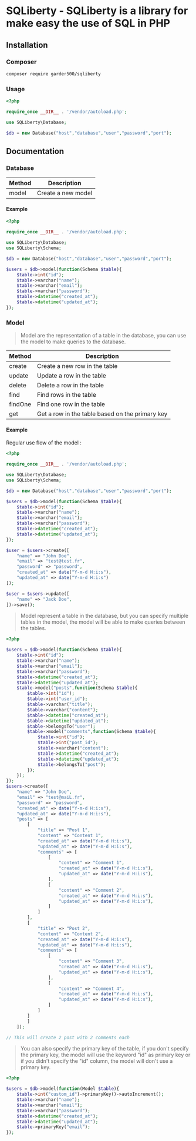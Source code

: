 # SQLiberty - SQLiberty is a library for make easy the use of SQL in PHP 

## Installation

### Composer

```bash
composer require garder500/sqliberty
```

### Usage

```php
<?php

require_once __DIR__ . '/vendor/autoload.php';

use SQLiberty\Database;

$db = new Database("host","database","user","password","port");
```

## Documentation

### Database 

| Method | Description |
| ------ | ----------- |
| model | Create a new model |

#### Example

```php
<?php

require_once __DIR__ . '/vendor/autoload.php';

use SQLiberty\Database;
use SQLiberty\Schema;

$db = new Database("host","database","user","password","port");

$users = $db->model(function(Schema $table){
    $table->int("id");
    $table->varchar("name");
    $table->varchar("email");
    $table->varchar("password");
    $table->datetime("created_at");
    $table->datetime("updated_at");
});
```

### Model

> Model are the representation of a table in the database, you can use the model to make queries to the database.

| Method | Description |
| ------ | ----------- |
| create | Create a new row in the table |
| update | Update a row in the table |
| delete | Delete a row in the table |
| find | Find rows in the table |
| findOne | Find one row in the table |
| get | Get a row in the table based on the primary key |

#### Example

Regular use flow  of the model :
```php
<?php

require_once __DIR__ . '/vendor/autoload.php';

use SQLiberty\Database;
use SQLiberty\Schema;

$db = new Database("host","database","user","password","port");

$users = $db->model(function(Schema $table){
    $table->int("id");
    $table->varchar("name");
    $table->varchar("email");
    $table->varchar("password");
    $table->datetime("created_at");
    $table->datetime("updated_at");
});

$user = $users->create([
    "name" => "John Doe",
    "email" => "test@test.fr",
    "password" => "password",
    "created_at" => date("Y-m-d H:i:s"),
    "updated_at" => date("Y-m-d H:i:s")
]);

$user = $users->update([
    "name" => "Jack Doe",
])->save();
```

> Model represent a table in the database, but you can specify multiple tables in the model, the model will be able to make queries between the tables.

```php
<?php

$users = $db->model(function(Schema $table){
    $table->int("id");
    $table->varchar("name");
    $table->varchar("email");
    $table->varchar("password");
    $table->datetime("created_at");
    $table->datetime("updated_at");
    $table->model("posts",function(Schema $table){
        $table->int("id");
        $table->int("user_id");
        $table->varchar("title");
        $table->varchar("content");
        $table->datetime("created_at");
        $table->datetime("updated_at");
        $table->belongsTo("user");
        $table->model("comments",function(Schema $table){
            $table->int("id");
            $table->int("post_id");
            $table->varchar("content");
            $table->datetime("created_at");
            $table->datetime("updated_at");
            $table->belongsTo("post");
        });
    });
});
$users->create([
    "name" => "John Doe",
    "email" => "test@maiL.fr",
    "password" => "password",
    "created_at" => date("Y-m-d H:i:s"),
    "updated_at" => date("Y-m-d H:i:s"),
    "posts" => [
        [
            "title" => "Post 1",
            "content" => "Content 1",
            "created_at" => date("Y-m-d H:i:s"),
            "updated_at" => date("Y-m-d H:i:s"),
            "comments" => [
                [
                    "content" => "Comment 1",
                    "created_at" => date("Y-m-d H:i:s"),
                    "updated_at" => date("Y-m-d H:i:s"),
                ],
                [
                    "content" => "Comment 2",
                    "created_at" => date("Y-m-d H:i:s"),
                    "updated_at" => date("Y-m-d H:i:s"),
                ]
            ]
        ],
        [
            "title" => "Post 2",
            "content" => "Content 2",
            "created_at" => date("Y-m-d H:i:s"),
            "updated_at" => date("Y-m-d H:i:s"),
            "comments" => [
                [
                    "content" => "Comment 3",
                    "created_at" => date("Y-m-d H:i:s"),
                    "updated_at" => date("Y-m-d H:i:s"),
                ],
                [
                    "content" => "Comment 4",
                    "created_at" => date("Y-m-d H:i:s"),
                    "updated_at" => date("Y-m-d H:i:s"),
                ]
            ]
        ]
        ]
    ]);

// This will create 2 post with 2 comments each
```

> You can also specify the primary key of the table, if you don't specify the primary key, the model will use the keyword "id" as primary key or if you didn't specify the "id" column, the model will don't use a primary key.

```php
<?php

$users = $db->model(function(Model $table){
    $table->int("custom_id")->primaryKey()->autoIncrement();
    $table->varchar("name");
    $table->varchar("email");
    $table->varchar("password");
    $table->datetime("created_at");
    $table->datetime("updated_at");
    $table->primaryKey("email");
});
```




